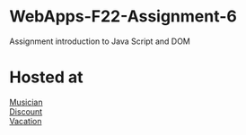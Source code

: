 # WebApps-F22-Assignment-6
Assignment introduction to Java Script and DOM 
# Hosted at 
[Musician](https://44-563-web-apps-f22.github.io/44563-webapps-assignment-6-harithareddy630/musician.html)<br>
[Discount](https://44-563-web-apps-f22.github.io/44563-webapps-assignment-6-harithareddy630/discount.html)<br>
[Vacation](https://44-563-web-apps-f22.github.io/44563-webapps-assignment-6-harithareddy630/vacation.html)<br>  
